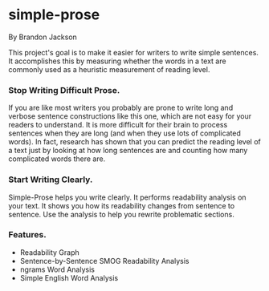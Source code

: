 # simple-prose

By Brandon Jackson

This project's goal is to make it easier for writers to write 
simple sentences. It accomplishes this by measuring whether the
words in a text are commonly used as a heuristic measurement
of reading level.

### Stop Writing Difficult Prose.
If you are like most writers you probably are prone to write long and verbose sentence constructions like this one, which are not easy for your readers to understand. It is more difficult for their brain to process sentences when they are long (and when they use lots of complicated words). In fact, research has shown that you can predict the reading level of a text just by looking at how long sentences are and counting how many complicated words there are.

### Start Writing Clearly.
Simple-Prose helps you write clearly. It performs readability analysis on your text. It shows you how its readability changes from sentence to sentence. Use the analysis to help you rewrite problematic sections.

### Features.
- Readability Graph
- Sentence-by-Sentence SMOG Readability Analysis
- ngrams Word Analysis
- Simple English Word Analysis